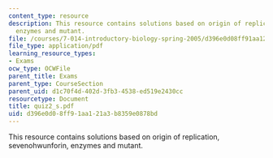 ```yaml
---
content_type: resource
description: This resource contains solutions based on origin of replication, sevenohwunforin,
  enzymes and mutant.
file: /courses/7-014-introductory-biology-spring-2005/d396e0d08ff91aa121a3b8359e0878bd_quiz2_s.pdf
file_type: application/pdf
learning_resource_types:
- Exams
ocw_type: OCWFile
parent_title: Exams
parent_type: CourseSection
parent_uid: d1c70f4d-402d-3fb3-4538-ed519e2430cc
resourcetype: Document
title: quiz2_s.pdf
uid: d396e0d0-8ff9-1aa1-21a3-b8359e0878bd
---
```

This resource contains solutions based on origin of replication, sevenohwunforin, enzymes and mutant.

